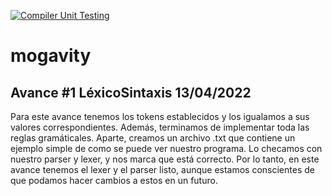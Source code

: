 [![Compiler Unit Testing](https://github.com/jaimehisao/mogavity/actions/workflows/python-app.yml/badge.svg)](https://github.com/jaimehisao/mogavity/actions/workflows/python-app.yml)
# mogavity
## Avance #1 LéxicoSintaxis 13/04/2022
Para este avance tenemos los tokens establecidos y los igualamos a sus valores correspondientes. Además, terminamos de implementar toda las reglas gramáticales. Aparte, creamos un archivo .txt que contiene un ejemplo simple de como se puede ver nuestro programa. Lo checamos con nuestro parser y lexer, y nos marca que está correcto. Por lo tanto, en este avance tenemos el lexer y el parser listo, aunque estamos conscientes de que podamos hacer cambios a estos en un futuro.
